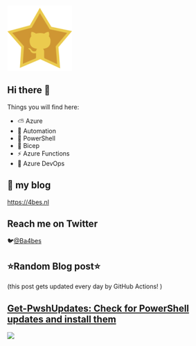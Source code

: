 ![Github Star](Assets/github-stars-logo_Color.png)

## Hi there 👋

Things you will find here:
- ⛅ Azure
- 🚗 Automation
- 🐚 PowerShell
- 💪 Bicep
- ⚡ Azure Functions
- 🚀 Azure DevOps


## 📝 my blog
<https://4bes.nl>

## Reach me on Twitter
🐦[@Ba4bes](https://twitter.com/Ba4bes)

<!---
- 🔭 I’m currently working on ...
- 🌱 I’m currently learning ...
- 👯 I’m looking to collaborate on ...
- 🤔 I’m looking for help with ...
- 💬 Ask me about ...
- 📫 How to reach me: ...
- 😄 Pronouns: ...
- ⚡ Fun fact: I have a standard poodle 🐩

-->

## ⭐Random Blog post⭐

(this post gets updated every day by GitHub Actions! )

<!-- Link -->
## [Get-PwshUpdates: Check for PowerShell updates and install them](https://4bes.nl/2019/06/30/get-pwshupdates-check-if-there-is-a-powershell-update-available-and-install-it/)

<a href="https://4bes.nl/2019/06/30/get-pwshupdates-check-if-there-is-a-powershell-update-available-and-install-it/"><img src="https://4bes.nl/wp-content/uploads/2019/06/get-pwshupdatetn.png" height="250px"></a>

